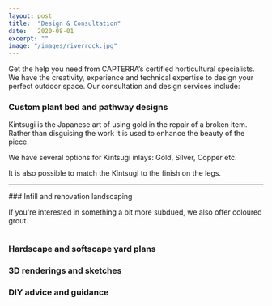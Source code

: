 ```yaml
---
layout: post
title:  "Design & Consultation"
date:   2020-08-01
excerpt: ""
image: "/images/riverrock.jpg"
---
```


Get the help you need from CAPTERRA’s certified horticultural specialists. We have the creativity, experience and technical expertise to design your perfect outdoor space. Our consultation and design services include:

### Custom plant bed and pathway designs
<p><a href="{{ "/images/drainagefull.jpg" | absolute_url }}" data-lightbox="Arch" data-title="Drainage feature"><z class="image left"><img src="{{ "/images/drainage.jpg" | absolute_url }}" alt="" /></z></a>Kintsugi is the Japanese art of using gold in the repair of a broken item. Rather than disguising the work it is used to enhance the beauty of the piece.</p>   
<p style="clear:both;"></p>
<p><a href="{{ "/images/frontgardenfull.jpg" | absolute_url }}" data-lightbox="Kintsugi" data-title="Marbled Grey Circle with Silver Kintsugi and Black Hairpin Legs"><z class="image right"><img src="{{ "/images/frontgarden.jpg" | absolute_url }}" alt="" /></z></a>We have several options for Kintsugi inlays: Gold, Silver, Copper etc.</p>
<p style="clear:both;"></p>
<p><a href="{{ "/images/copper-bean-3hp.jpg" | absolute_url }}" data-lightbox="Kintsugi" data-title="Dark Grey Bean with Copper Kintsugi and 3 Bar Hairpin Legs"><z class="image left"><img src="{{ "/images/copper-bean-3hp-thumb.jpg" | absolute_url }}" alt="" /></z></a>It is also possible to match the Kintsugi to the finish on the legs.</p>   
<p style="clear:both;"></p>
<hr>
### Infill and renovation landscaping
<p><a href="{{ "/images/white-dipped-hp.jpg" | absolute_url }}" data-lightbox="Grout" data-title="Black Concrete Circle with White Grout and 'Dipped' Hairpin Legs"><z class="image left"><img src="{{ "/images/white-dipped-hp-thumb.jpg" | absolute_url }}" alt="" /></z></a>If you're interested in something a bit more subdued, we also offer coloured grout.</p>   
<p style="clear:both;"></p>
<p><a href="{{ "/images/square.jpg" | absolute_url }}" data-lightbox="Grout" data-title="Medium Grey Slab with White Kintsugi and Hammered Black Squarepin Legs"><z class="image right"><img src="{{ "/images/squarepin-thumb.jpg" | absolute_url }}" alt="" /></z></a>
<p style="clear:both;"></p>

### Hardscape and softscape yard plans
### 3D renderings and sketches
### DIY advice and guidance
